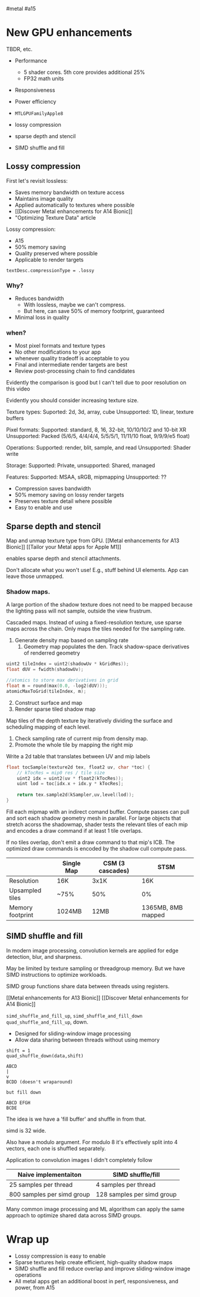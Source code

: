 #metal #a15

# New GPU enhancements
TBDR, etc.

* Performance
	* 5 shader cores.  5th core provides additional 25%
	* FP32 math units
* Responsiveness
* Power efficiency
* `MTLGPUFamilyApple8`

* lossy compression
* sparse depth and stencil
* SIMD shuffle and fill

## Lossy compression
First let's revisit lossless:
* Saves memory bandwidth on texture access
* Maintains image quality
* Applied automatically to textures where possible
* [[Discover Metal enhancements for A14 Bionic]]
* "Optimizing Texture Data" article

Lossy compression:
* A15
* 50% memory saving
* Quality preserved where possible
* Applicable to render targets

`textDesc.compressionType = .lossy`

### Why?
* Reduces bandwidth
	* With lossless, maybe we can't compress.
	* But here, can save 50% of memory footprint, guaranteed
* Minimal loss in quality

### when?
* Most pixel formats and texture types
* No other modifications to your app
* whenever quality tradeoff is acceptable to you
* Final and intermediate render targets are best
* Review post-processing chain to find candidates

Evidently the comparison is good but I can't tell due to poor resolution on this video

Evidently you should consider increasing texture size.  

Texture types:
Suported: 2d, 3d, array, cube
Unsupported: 1D, linear, texture buffers

Pixel formats:
Supported: standard, 8, 16, 32-bit, 10/10/10/2 and 10-bit XR
Unsupported: Packed (5/6/5, 4/4/4/4, 5/5/5/1, 11/11/10 float, 9/9/9/e5 float)

Operations:
Supported: render, blit, sample, and read
Unsupported: Shader write

Storage: 
Supported: Private, unsupported: Shared, managed

Features: Supported: MSAA, sRGB, mipmapping
Unsupported: ??

* Compression saves bandwidth
* 50% memory saving on lossy render targets
* Preserves texture detail where possible
* Easy to enable and use



## Sparse depth and stencil
Map and unmap texture type from GPU.
[[Metal enhancements for A13 Bionic]]
[[Tailor your Metal apps for Apple M1]]

enables sparse depth and stencil attachments.

Don't allocate what you won't use!  E.g., stuff behind UI elements.  App can leave those unmapped.

### Shadow maps.  
A large portion of the shadow texture does not need to be mapped because the lighting pass will not sample, outside the view frustrum.

Cascaded maps.  Instead of using a fixed-resolution texture, use sparse maps across the chain.  Only maps the tiles needed for the sampling rate.

1.  Generate density map based on sampling rate
	1.  Geometry map populates the den.  Track shadow-space derivatives of renderred geometry
```cpp
uint2 tileIndex = uint2(shadowUv * kGridRes));
float dUV = fwidth(shadowUv);

//atomics to store max derivatives in grid
float m = round(max(0.0, -log2(dUV)));
atomicMaxToGrid(tileIndex, m);
```
2.  Construct surface and map 
3.  Render sparse tiled shadow map

Map tiles of the depth texture by iteratively dividing the surface and scheduling mapping of each level.

1.  Check sampling rate of current mip from density map.  
2.  Promote the whole tile by mapping the right mip

Write a 2d table that translates between UV and mip labels
```cpp
float tocSample(texture2d tex, float2 uv, char *toc) {
	// kTocRes = mip0 res / tile size
	uint2 idx = uint2(uv * float2(kTocRes));
	uint lod = toc[idx.x + idx.y * kTocRes];
	
	return tex.sample2d(kSampler,uv,level(lod));
}
```

Fill each mipmap with an indirect comand buffer.  Compute passes can pull and sort each shadow geometry mesh in parallel.  For large objects that stretch acorss the shadowmap, shader tests the relevant tiles of each mip and encodes a draw command if at least 1 tile overlaps.

If no tiles overlap, don't emit a draw command to that mip's ICB.  The optimized draw commands is encoded by the shadow cull compute pass.


|                  | Single Map | CSM (3 cascades) | STSM               |
|------------------|------------|------------------|--------------------|
| Resolution       | 16K        | 3x1K             | 16K                |
| Upsampled tiles  | ~75%       | 50%              | 0%                 |
| Memory footprint | 1024MB     | 12MB             | 1365MB, 8MB mapped |


## SIMD shuffle and fill
In modern image processing, convolution kernels are applied for edge detection, blur, and sharpness.

May be limited by texture sampling or threadgroup memory.  But we have SIMD instructions to optimize workloads.

SIMD group functions share data between threads using registers.

[[Metal enhancements for A13 Bionic]]
[[Discover Metal enhancements for A14 Bionic]]

`simd_shuffle_and_fill_up`, `simd_shuffle_and_fill_down` `quad_shuffle_and_fill_up`, down.
* Designed for sliding-window image processing
* Allow data sharing between threads without using memory

```
shift = 1
quad_shuffle_down(data,shift)

ABCD
|
v
BCDD (doesn't wraparound)

but fill down

ABCD EFGH
BCDE
```

The idea is we have a 'fill buffer' and shuffle in from that.

simd is 32 wide.  

Also have a modulo argument.  For modulo 8 it's effectively split into 4 vectors, each one is shuffled separately.

Application to convolution images I didn't completely follow


| Naive implementaiton       | SIMD shuffle/fill          |
|----------------------------|----------------------------|
| 25 samples per thread      | 4 samples per thread       |
| 800 samples per simd group | 128 samples per simd group |

Many common image processing and ML algorithsm can apply the same approach to optimize shared data across SIMD groups.

# Wrap up
* Lossy compression is easy to enable
* Sparse textures help create efficient, high-quality shadow maps
* SIMD shuffle and fill reduce overlap and improve sliding-window image operations
* All metal apps get an additional boost in perf, responsiveness, and power, from A15